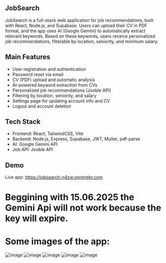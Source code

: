 ## JobSearch
JobSearch is a full-stack web application for job recommendations, built with React, Node.js, and Supabase. Users can upload their CV in PDF format, and the app uses AI (Google Gemini) to automatically extract relevant keywords. Based on these keywords, users receive personalized job recommendations, filterable by location, seniority, and minimum salary.

## Main Features
- User registration and authentication
- Password reset via email
- CV (PDF) upload and automatic analysis
- AI-powered keyword extraction from CVs
- Personalized job recommendations (Jooble API)
- Filtering by location, seniority, and salary
- Settings page for updating account info and CV
- Logout and account deletion
  
## Tech Stack
- Frontend: React, TailwindCSS, Vite
- Backend: Node.js, Express, Supabase, JWT, Multer, pdf-parse
- AI: Google Gemini API
- Job API: Jooble API
   
## Demo
Live app: https://jobsearch-n4zw.onrender.com

# Beggining with 15.06.2025 the Gemini Api will not work because the key will expire.
# Some images of the app:

![image](https://github.com/user-attachments/assets/677dbd84-82ea-4d4b-8530-8e64250357fa)
![image](https://github.com/user-attachments/assets/b50676e9-e702-44d8-9f39-cb034142fe7d)
![image](https://github.com/user-attachments/assets/939fd3e2-6f5f-4c75-a0db-61bfb19d1a04)
![image](https://github.com/user-attachments/assets/8ef13252-b362-4caa-a65a-a1ef2cb15f80)
![image](https://github.com/user-attachments/assets/6efddda8-9d1f-4101-811d-dbea152e15d7)



